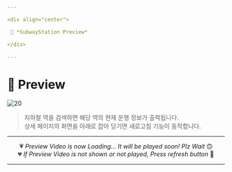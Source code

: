 ```yaml
---

<div align="center">

 💛 *SubwayStation Preview*

</div>

---
```


# 📱 Preview
![20](https://user-images.githubusercontent.com/68846212/186834175-a2d93458-ac9a-4492-8ebb-a176ce730d5d.gif)
> 지하철 역을 검색하면 해당 역의 현재 운행 정보가 출력됩니다.  
> 상세 페이지의 화면을 아래로 잡아 당기면 새로고침 기능이 동작합니다.  

---

<div align="center">

💗 *Preview Video is now Loading... It will be played soon! Plz Wait* 🙃  
💔 *If Preview Video is not shown or not played, Press refresh button* 🫥

</div>

---